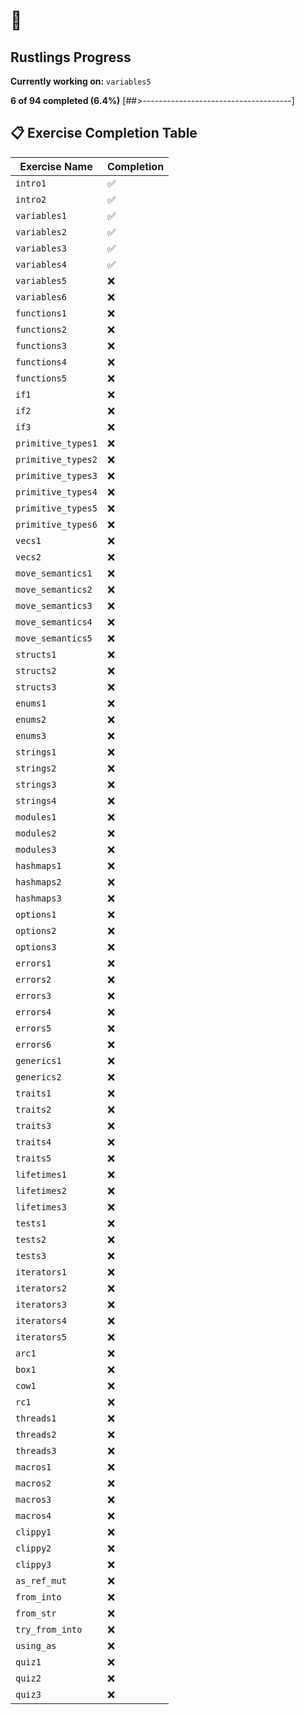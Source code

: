 # 🦀

## Rustlings Progress

**Currently working on:** `variables5`

**6 of 94 completed (6.4%)**
[##>-------------------------------------]

## 📋 Exercise Completion Table

| Exercise Name | Completion |
|---------------|------------|
| `intro1` | ✅ |
| `intro2` | ✅ |
| `variables1` | ✅ |
| `variables2` | ✅ |
| `variables3` | ✅ |
| `variables4` | ✅ |
| `variables5` | ❌ |
| `variables6` | ❌ |
| `functions1` | ❌ |
| `functions2` | ❌ |
| `functions3` | ❌ |
| `functions4` | ❌ |
| `functions5` | ❌ |
| `if1` | ❌ |
| `if2` | ❌ |
| `if3` | ❌ |
| `primitive_types1` | ❌ |
| `primitive_types2` | ❌ |
| `primitive_types3` | ❌ |
| `primitive_types4` | ❌ |
| `primitive_types5` | ❌ |
| `primitive_types6` | ❌ |
| `vecs1` | ❌ |
| `vecs2` | ❌ |
| `move_semantics1` | ❌ |
| `move_semantics2` | ❌ |
| `move_semantics3` | ❌ |
| `move_semantics4` | ❌ |
| `move_semantics5` | ❌ |
| `structs1` | ❌ |
| `structs2` | ❌ |
| `structs3` | ❌ |
| `enums1` | ❌ |
| `enums2` | ❌ |
| `enums3` | ❌ |
| `strings1` | ❌ |
| `strings2` | ❌ |
| `strings3` | ❌ |
| `strings4` | ❌ |
| `modules1` | ❌ |
| `modules2` | ❌ |
| `modules3` | ❌ |
| `hashmaps1` | ❌ |
| `hashmaps2` | ❌ |
| `hashmaps3` | ❌ |
| `options1` | ❌ |
| `options2` | ❌ |
| `options3` | ❌ |
| `errors1` | ❌ |
| `errors2` | ❌ |
| `errors3` | ❌ |
| `errors4` | ❌ |
| `errors5` | ❌ |
| `errors6` | ❌ |
| `generics1` | ❌ |
| `generics2` | ❌ |
| `traits1` | ❌ |
| `traits2` | ❌ |
| `traits3` | ❌ |
| `traits4` | ❌ |
| `traits5` | ❌ |
| `lifetimes1` | ❌ |
| `lifetimes2` | ❌ |
| `lifetimes3` | ❌ |
| `tests1` | ❌ |
| `tests2` | ❌ |
| `tests3` | ❌ |
| `iterators1` | ❌ |
| `iterators2` | ❌ |
| `iterators3` | ❌ |
| `iterators4` | ❌ |
| `iterators5` | ❌ |
| `arc1` | ❌ |
| `box1` | ❌ |
| `cow1` | ❌ |
| `rc1` | ❌ |
| `threads1` | ❌ |
| `threads2` | ❌ |
| `threads3` | ❌ |
| `macros1` | ❌ |
| `macros2` | ❌ |
| `macros3` | ❌ |
| `macros4` | ❌ |
| `clippy1` | ❌ |
| `clippy2` | ❌ |
| `clippy3` | ❌ |
| `as_ref_mut` | ❌ |
| `from_into` | ❌ |
| `from_str` | ❌ |
| `try_from_into` | ❌ |
| `using_as` | ❌ |
| `quiz1` | ❌ |
| `quiz2` | ❌ |
| `quiz3` | ❌ |
